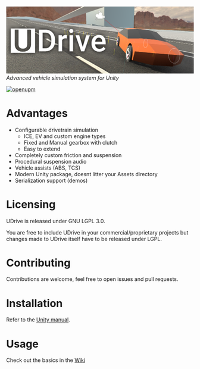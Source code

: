 ![UDrive logo](Branding/UDriveBackground.png)
*Advanced vehicle simulation system for Unity*

[![openupm](https://img.shields.io/npm/v/com.sowa705.udrive?label=openupm&registry_uri=https://package.openupm.com)](https://openupm.com/packages/com.sowa705.udrive/)
# Advantages
* Configurable drivetrain simulation
  * ICE, EV and custom engine types
  * Fixed and Manual gearbox with clutch
  * Easy to extend
* Completely custom friction and suspension
* Procedural suspension audio
* Vehicle assists (ABS, TCS)
* Modern Unity package, doesnt litter your Assets directory
* Serialization support (demos)

# Licensing

UDrive is released under GNU LGPL 3.0.

You are free to include UDrive in your commercial/proprietary projects but changes made to UDrive itself have to be released under LGPL.

# Contributing

Contributions are welcome, feel free to open issues and pull requests.

# Installation
Refer to the [Unity manual](https://docs.unity3d.com/Manual/upm-ui-giturl.html).

# Usage

Check out the basics in the [Wiki](https://github.com/sowa705/UDrive/wiki)
